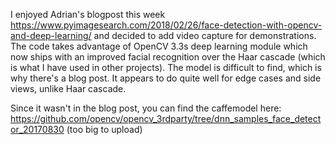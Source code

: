 I enjoyed Adrian's blogpost this week https://www.pyimagesearch.com/2018/02/26/face-detection-with-opencv-and-deep-learning/ and decided to add video capture for demonstrations.  The code takes advantage of OpenCV 3.3s deep learning module which now ships with an improved facial recognition over the Haar cascade (which is what I have used in other projects).  The model is difficult to find, which is why there's a blog post.  It appears to do quite well for edge cases and side views, unlike Haar cascade.

Since it wasn't in the blog post, you can find the caffemodel here: https://github.com/opencv/opencv_3rdparty/tree/dnn_samples_face_detector_20170830 (too big to upload)
